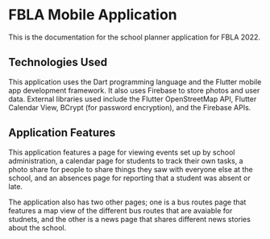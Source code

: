 # FBLA Mobile Application

This is the documentation for the school planner application for FBLA 2022.

## Technologies Used

This application uses the Dart programming language and the Flutter mobile app development framework. It also uses Firebase to store photos and user data. External libraries used include the Flutter OpenStreetMap API, Flutter Calendar View, BCrypt (for password encryption), and the Firebase APIs.

## Application Features

This application features a page for viewing events set up by school administration, a calendar page for students to track their own tasks, a photo share for people to share things they saw with everyone else at the school, and an absences page for reporting that a student was absent or late.

The application also has two other pages; one is a bus routes page that features a map view of the different bus routes that are avaiable for studnets, and the other is a news page that shares different news stories about the school.


